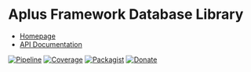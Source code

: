 # Aplus Framework Database Library

- [Homepage](https://aplus-framework.com/docs/database)
- [API Documentation](https://aplus-framework.gitlab.io/libraries/database/docs/)

[![Pipeline](https://gitlab.com/aplus-framework/libraries/database/badges/master/pipeline.svg)](https://gitlab.com/aplus-framework/libraries/database/-/pipelines?scope=branches)
[![Coverage](https://gitlab.com/aplus-framework/libraries/database/badges/master/coverage.svg?job=test:php)](https://aplus-framework.gitlab.io/libraries/database/coverage/)
[![Packagist](https://img.shields.io/packagist/v/aplus/database)](https://packagist.org/packages/aplus/database)
[![Donate](https://img.shields.io/badge/Donate-PayPal-blue.svg)](https://www.paypal.com/cgi-bin/webscr?cmd=_s-xclick&hosted_button_id=NGBNW5PY4VSJ4)
